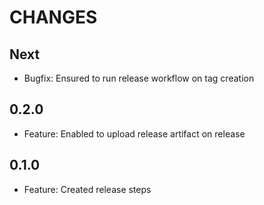 # CHANGES

## Next

- Bugfix: Ensured to run release workflow on tag creation

## 0.2.0

- Feature: Enabled to upload release artifact on release

## 0.1.0

- Feature: Created release steps
